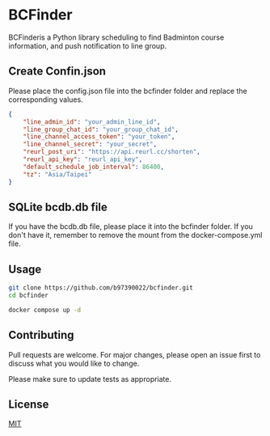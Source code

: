 # BCFinder

BCFinderis a Python library scheduling to find Badminton course information,
and push notification to line group.

## Create Confin.json
Please place the config.json file into the bcfinder folder and replace the corresponding values.

```json
{
    "line_admin_id": "your_admin_line_id",
    "line_group_chat_id": "your_group_chat_id",
    "line_channel_access_token": "your_token",
    "line_channel_secret": "your_secret",
    "reurl_post_uri": "https://api.reurl.cc/shorten",
    "reurl_api_key": "reurl_api_key",
    "default_schedule_job_interval": 86400,
    "tz": "Asia/Taipei"
}
```
## SQLite bcdb.db file
If you have the bcdb.db file, please place it into the bcfinder folder. If you don't have it, remember to remove the mount from the docker-compose.yml file.

## Usage

```bash
git clone https://github.com/b97390022/bcfinder.git
cd bcfinder

docker compose up -d
```

## Contributing

Pull requests are welcome. For major changes, please open an issue first
to discuss what you would like to change.

Please make sure to update tests as appropriate.

## License

[MIT](https://choosealicense.com/licenses/mit/)